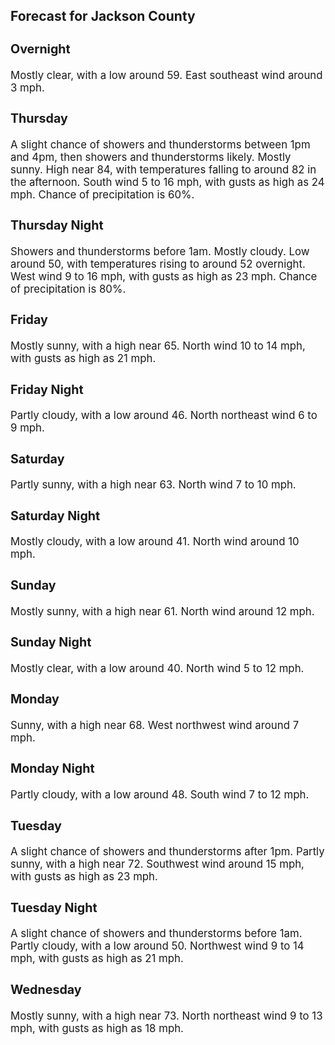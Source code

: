 <div>
   <h2>Forecast for Jackson County</h2>
   <p>
      <div style="font-size:120%">
         <h3>Overnight</h3>Mostly clear, with a low around 59. East southeast wind around 3 mph.<br></div>
   </p>
   <p>
      <div style="font-size:120%">
         <h3>Thursday</h3>A slight chance of showers and thunderstorms between 1pm and 4pm, then showers and thunderstorms likely. Mostly sunny. High
         near 84, with temperatures falling to around 82 in the afternoon. South wind 5 to 16 mph, with gusts as high as 24 mph. Chance
         of precipitation is 60%.<br></div>
   </p>
   <p>
      <div style="font-size:120%">
         <h3>Thursday Night</h3>Showers and thunderstorms before 1am. Mostly cloudy. Low around 50, with temperatures rising to around 52 overnight. West
         wind 9 to 16 mph, with gusts as high as 23 mph. Chance of precipitation is 80%.<br></div>
   </p>
   <p>
      <div style="font-size:120%">
         <h3>Friday</h3>Mostly sunny, with a high near 65. North wind 10 to 14 mph, with gusts as high as 21 mph.<br></div>
   </p>
   <p>
      <div style="font-size:120%">
         <h3>Friday Night</h3>Partly cloudy, with a low around 46. North northeast wind 6 to 9 mph.<br></div>
   </p>
   <p>
      <div style="font-size:120%">
         <h3>Saturday</h3>Partly sunny, with a high near 63. North wind 7 to 10 mph.<br></div>
   </p>
   <p>
      <div style="font-size:120%">
         <h3>Saturday Night</h3>Mostly cloudy, with a low around 41. North wind around 10 mph.<br></div>
   </p>
   <p>
      <div style="font-size:120%">
         <h3>Sunday</h3>Mostly sunny, with a high near 61. North wind around 12 mph.<br></div>
   </p>
   <p>
      <div style="font-size:120%">
         <h3>Sunday Night</h3>Mostly clear, with a low around 40. North wind 5 to 12 mph.<br></div>
   </p>
   <p>
      <div style="font-size:120%">
         <h3>Monday</h3>Sunny, with a high near 68. West northwest wind around 7 mph.<br></div>
   </p>
   <p>
      <div style="font-size:120%">
         <h3>Monday Night</h3>Partly cloudy, with a low around 48. South wind 7 to 12 mph.<br></div>
   </p>
   <p>
      <div style="font-size:120%">
         <h3>Tuesday</h3>A slight chance of showers and thunderstorms after 1pm. Partly sunny, with a high near 72. Southwest wind around 15 mph, with
         gusts as high as 23 mph.<br></div>
   </p>
   <p>
      <div style="font-size:120%">
         <h3>Tuesday Night</h3>A slight chance of showers and thunderstorms before 1am. Partly cloudy, with a low around 50. Northwest wind 9 to 14 mph,
         with gusts as high as 21 mph.<br></div>
   </p>
   <p>
      <div style="font-size:120%">
         <h3>Wednesday</h3>Mostly sunny, with a high near 73. North northeast wind 9 to 13 mph, with gusts as high as 18 mph.<br></div>
   </p>
</div>